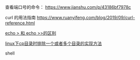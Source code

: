 查看端口号的命令： https://www.jianshu.com/p/43186bf7978c

curl 的用法指南 https://www.ruanyifeng.com/blog/2019/09/curl-reference.html

[echo > 和 echo >>的区别](https://www.cnblogs.com/aspirant/p/7802989.html)

[linux下cp目录时排除一个或者多个目录的实现方法](https://www.mscto.com/q/137665238844571648)

shell

